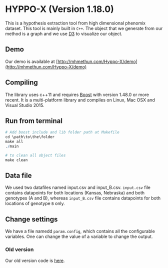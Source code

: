 HYPPO-X (Version 1.18.0)
=========================

This is a hypothesis extraction tool from high dimensional phenomix dataset. This tool is mainly built in `C++`. The object that we generate from our method is a graph and we use [D3](https://d3js.org/) to visualize our object.

## Demo
Our demo is available at [http://mhmethun.com/Hyppo-X/demo](http://mhmethun.com/Hyppo-X/demo)

## Compiling
The library uses c++11 and requires [Boost](http://www.boost.org/) with version 1.48.0 or more recent. It is a multi-platform library and compiles on Linux, Mac OSX and Visual Studio 2015.

## Run from terminal
```R
# Add boost include and lib folder path at Makefile
cd \path\to\the\folder
make all
./main

# to clean all object files
make clean
```

## Data file
We used two datafiles named input.csv and input_B.csv. `input.csv` file contains datapoints for both locations (Kansas, Nebraska) and both genotypes (A and B), whereas `input_B.csv` file contains datapoints for both locations of genotype `B` only.

## Change settings
We have a file namedd `param.config`, which contains all the configurable variables. One can change the value of a variable to change the output.

### Old version
Our old version code is [here]().